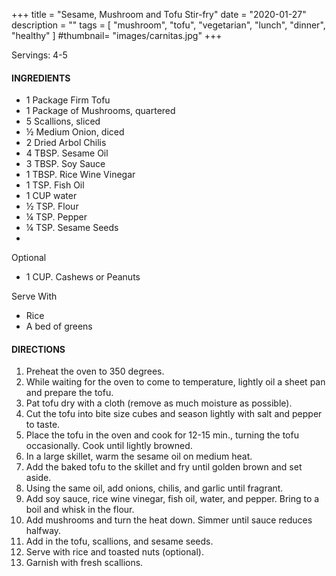 +++
title = "Sesame, Mushroom and Tofu Stir-fry"
date = "2020-01-27"
description = ""
tags = [
	"mushroom",
    "tofu",
    "vegetarian",
    "lunch",
    "dinner",
    "healthy"
]
#thumbnail= "images/carnitas.jpg"
+++

Servings: 4-5<!--more-->

#### INGREDIENTS 

* 1 Package Firm Tofu 
* 1 Package of Mushrooms, quartered 
* 5 Scallions, sliced 
* ½ Medium Onion, diced 
* 2 Dried Arbol Chilis 
* 4 TBSP. Sesame Oil
* 3 TBSP. Soy Sauce 
* 1 TBSP. Rice Wine Vinegar 
* 1 TSP. Fish Oil 
* 1 CUP water 
* ½ TSP. Flour 
* ¼ TSP. Pepper 
* ¼ TSP. Sesame Seeds 
* 

Optional

* 1 CUP. Cashews or Peanuts 

Serve With

* Rice 
* A bed of greens 

#### DIRECTIONS 

1. Preheat the oven to 350 degrees. 
2. While waiting for the oven to come to temperature, lightly oil a sheet pan and prepare the tofu. 
3. Pat tofu dry with a cloth (remove as much moisture as possible). 
4. Cut the tofu into bite size cubes and season lightly with salt and pepper to taste.  
5. Place the tofu in the oven and cook for 12-15 min., turning the tofu occasionally. Cook until lightly browned. 
6. In a large skillet, warm the sesame oil on medium heat. 
7. Add the baked tofu to the skillet and fry until golden brown and set aside. 
8. Using the same oil, add onions, chilis, and garlic until fragrant. 
9. Add soy sauce, rice wine vinegar, fish oil, water, and pepper. Bring to a boil and whisk in the flour. 
10. Add mushrooms and turn the heat down. Simmer until sauce reduces halfway. 
11. Add in the tofu, scallions, and sesame seeds. 
12. Serve with rice and toasted nuts (optional). 
13. Garnish with fresh scallions. 
